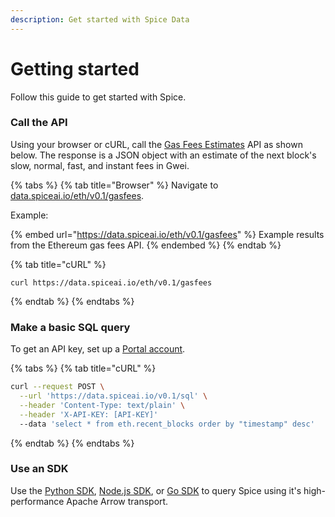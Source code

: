 ```yaml
---
description: Get started with Spice Data
---
```


# Getting started

Follow this guide to get started with Spice.

### Call the API

Using your browser or cURL, call the [Gas Fees Estimates](../broken-reference/) API as shown below. The response is a JSON object with an estimate of the next block's slow, normal, fast, and instant fees in Gwei.

{% tabs %}
{% tab title="Browser" %}
Navigate to [data.spiceai.io/eth/v0.1/gasfees](https://data.spiceai.io/eth/v0.1/gasfees).

Example:

{% embed url="https://data.spiceai.io/eth/v0.1/gasfees" %}
Example results from the Ethereum gas fees API.
{% endembed %}
{% endtab %}

{% tab title="cURL" %}
```
curl https://data.spiceai.io/eth/v0.1/gasfees
```
{% endtab %}
{% endtabs %}

### Make a basic SQL query

To get an API key, set up a [Portal account](portal-login.md).

{% tabs %}
{% tab title="cURL" %}
```bash
curl --request POST \
  --url 'https://data.spiceai.io/v0.1/sql' \
  --header 'Content-Type: text/plain' \
  --header 'X-API-KEY: [API-KEY]'
  --data 'select * from eth.recent_blocks order by "timestamp" desc'
```
{% endtab %}
{% endtabs %}

### Use an SDK

Use the [Python SDK](../sdks/python-sdk.md), [Node.js SDK](../sdks/node.js-sdk/), or [Go SDK](../sdks/go.md) to query Spice using it's high-performance Apache Arrow transport.
